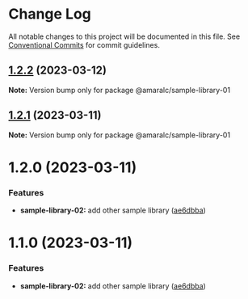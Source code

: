 # Change Log

All notable changes to this project will be documented in this file.
See [Conventional Commits](https://conventionalcommits.org) for commit guidelines.

## [1.2.2](https://github.com/amaralc/nx-integrated-template/compare/@amaralc/sample-library-01@1.2.1...@amaralc/sample-library-01@1.2.2) (2023-03-12)

**Note:** Version bump only for package @amaralc/sample-library-01

## [1.2.1](https://github.com/amaralc/nx-integrated-template/compare/@amaralc/sample-library-01@1.2.0...@amaralc/sample-library-01@1.2.1) (2023-03-11)

**Note:** Version bump only for package @amaralc/sample-library-01

# 1.2.0 (2023-03-11)

### Features

- **sample-library-02:** add other sample library ([ae6dbba](https://github.com/amaralc/nx-integrated-template/commit/ae6dbba373359c927d0d796d1fee8d0e1af38002))

# 1.1.0 (2023-03-11)

### Features

- **sample-library-02:** add other sample library ([ae6dbba](https://github.com/amaralc/nx-integrated-template/commit/ae6dbba373359c927d0d796d1fee8d0e1af38002))
